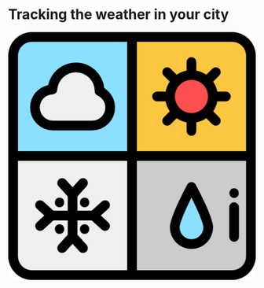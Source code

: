 # Tracking the weather in your city
<p align='center'>
  <img src = "https://github.com/SwamiKannan/Revisiting-Python/blob/main/Weather_tracking/cover.png">
  </p>
